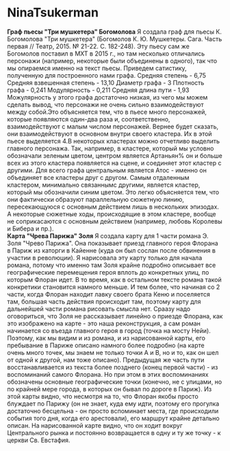 # NinaTsukerman
**Граф пьесы "Три мушкетера" Богомолова**
Я создала граф для пьесы К. Богомолова "Три мушкетера" (Богомолов К. Ю. Мушкетеры. Сага. Часть первая // Театр, 2015. № 21-22. С. 182-248). Эту пьесу сам же Богомолов поставил в МХТ в 2015 г., но там несколько отличались персонажи (например, некоторые были объединены в одного), так что мы опираемся именно на текст пьесы.
Приведем сатистику, полученную для построенного нами графа. 
Средняя степень - 6,75
Средняя взвешенная степень - 13,10
Диаметр графа - 3
Плотность графа - 0,241
Модулярность - 0,211
Средняя длина пути - 1,93
Можулярность у этого графа достаточно низкая, из чего мы можем сделать вывод, что персонажи не очень сильно взаимодействуют между собой.Это объясняется тем, что в пьесе много персонажей, которые появляются один-два раза и, соответственно, взаимодействуют с малым числом персонажей. 
Вернее будет сказать, они взаимодействуют в основном внутри своего кластера. Их в этой пьесе выделяется 4.В некоторых кластерах можно отчетливо выделить главного персонажа. Так, например, в кластере, который мы условно обозначали зеленым цветом, центром является Артаньян% он и больше всех из этого кластера появляется на сцене, и соединяет этот кластер с другими. Для всего графа центральным является Атос - именно он объединяет все кластеры друг с другом. Самым отдаленным кластером, минимально связаннымс другими, является кластер, который мы обозначили синим цветом. Это легко объясняется тем, что они фактически образуют параллельную сюжетную линию, пересекающуюся с основным действием лишь в нескольких эпизодах. А некоторые сюжетные ходы, происходящие в этом кластере, вообще не соприкасаются с основным действием (например, любовь Королевы и Бибера и пр.).   
**Карта "Чрева Парижа" Золя**
Я создала карту для 1 части романа Э. Золя "Чрево Парижа". Она показывает приезд главного героя Флорана в Париж из каторги в Кайенне (куда он был сослан после обвинения в участии в революции). Я нарисовала эту карту только для начала романа, потому что именно там Золя крайне подробно описывает все географические перемещения героя вплоть до конкретных улиц, по которым Флоран идет. В то время, как в остальном тексте романа такой конкретики становится намного меньше. И тем более, что начиная со 2 части, когда Флоран находит лавку своего брата Кеню и поселяется там, большая часть действия происходит там, поэтому карту для дальнейшей части романа рисовать смысла нет.
Сраазу надо оговориться, что Золя не рассказывает линейно о приезде Флорана, как это изображено на карте - это наша реконструкция, а сам роман начинается со въезда главного героя в город (точка на мосту Нейи). Поэтому, как мы видим и из романа, и из нарисованной карты, его пребывание в Париже описано намного более подробно (на карте очень много точек, мы знаем не только точки А и В, но и то, как он шел от одной к другой, нам тоже описано). Предыдущая же часть пути восстанавливается из текста более позднего (конец первой части) - из воспоминаний самого Флорана. Но при этом в этих воспоминаниях обозначены основные географические точки (конечно, не с улицами, но по крайней мере города, в которых он бывал по дороге в Париж). 
Из этой карты видно, что несмотря на то, что Флоран якобы просто блуждает по Парижу (он не знает, куда ему идти, поэтому его прогулка достаточно бесцельна - он просто вспоминает места, где происходили события того дня, когда его арестовали), его маршрут крайне детально описан. На нарисованной карте видно, что он ходит вокруг Центрального рынка и постоянно возвращается в одну и ту же точку - к церкви Св. Евстафия. 
